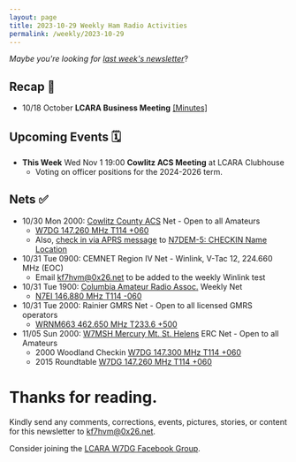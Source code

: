 ```yaml
---
layout: page
title: 2023-10-29 Weekly Ham Radio Activities
permalink: /weekly/2023-10-29
---
```


_Maybe you're looking for [last week's newsletter](/weekly/2023-10-15)_?

## Recap 🔁

* 10/18 October **LCARA Business Meeting** [[Minutes]](https://w7dg-lcara.github.io/static/minutes/2023/business/2023_10_18_LCARA_Business_Meeting_latest.pdf)

## Upcoming Events 🗓

* **This Week** Wed Nov 1 19:00 **Cowlitz ACS Meeting** at LCARA Clubhouse
  * Voting on officer positions for the 2024-2026 term.

## Nets ✅

- 10/30 Mon 2000: [Cowlitz County ACS](http://cowlitzradio.org/) Net - Open to all Amateurs
  - [W7DG 147.260 MHz T114 +060](https://www.repeaterbook.com/repeaters/details.php?ID=408&state_id=53)
  - Also, [check in via APRS message](/info/aprsnet/) to [N7DEM-5: CHECKIN Name Location](https://aprs.fi/?c=message&call=N7DEM-5)
- 10/31 Tue 0900: CEMNET Region IV Net - Winlink, V-Tac 12, 224.660 MHz (EOC)
  - Email [kf7hvm@0x26.net](mailto:kf7hvm@0x26.net) to be added to the weekly
    Winlink test
- 10/31 Tue 1900: [Columbia Amateur Radio Assoc.](http://www.n7ei.org/) Weekly Net
  - [N7EI 146.880 MHz T114 -060](https://www.repeaterbook.com/repeaters/details.php?ID=142&state_id=41)
- 10/31 Tue 2000: Rainier GMRS Net - Open to all licensed GMRS operators
  - [WRNM663 462.650 MHz T233.6 +500](https://mygmrs.com/repeater/6141)
- 11/05 Sun 2000: [W7MSH Mercury Mt. St. Helens](https://www.w7msh.org) ERC Net - Open to all Amateurs
  - 2000 Woodland Checkin [W7DG 147.300 MHz T114 +060](https://www.repeaterbook.com/repeaters/details.php?state_id=53&ID=412)
  - 2015 Roundtable [W7DG 147.260 MHz T114 +060](https://www.repeaterbook.com/repeaters/details.php?ID=408&state_id=53)

# Thanks for reading. 

Kindly send any comments, corrections, events, pictures, stories, or content for
this newsletter to [kf7hvm@0x26.net](mailto:kf7hvm@0x26.net).

Consider joining the [LCARA W7DG Facebook Group](https://www.facebook.com/groups/LCARA.W7DG/).
